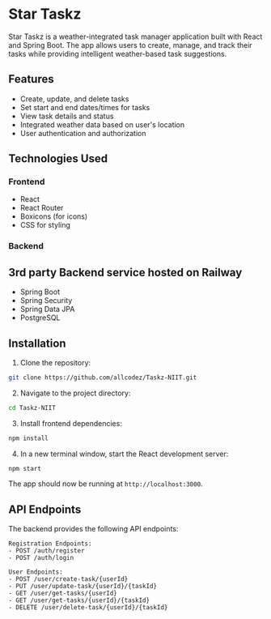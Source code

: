 # Star Taskz

Star Taskz is a weather-integrated task manager application built with React and Spring Boot. The app allows users to create, manage, and track their tasks while providing intelligent weather-based task suggestions.

## Features

- Create, update, and delete tasks
- Set start and end dates/times for tasks
- View task details and status
- Integrated weather data based on user's location
- User authentication and authorization

## Technologies Used

### Frontend

- React
- React Router
- Boxicons (for icons)
- CSS for styling

### Backend
## 3rd party Backend service hosted on Railway
- Spring Boot
- Spring Security
- Spring Data JPA
- PostgreSQL

## Installation

1. Clone the repository:

```bash
git clone https://github.com/allcodez/Taskz-NIIT.git
```

2. Navigate to the project directory:

```bash
cd Taskz-NIIT
```

3. Install frontend dependencies:

```bash
npm install
```

4. In a new terminal window, start the React development server:

```bash
npm start
```

The app should now be running at `http://localhost:3000`.

## API Endpoints

The backend provides the following API endpoints:

```
Registration Endpoints:
- POST /auth/register
- POST /auth/login

User Endpoints:
- POST /user/create-task/{userId}
- PUT /user/update-task/{userId}/{taskId}
- GET /user/get-tasks/{userId}
- GET /user/get-tasks/{userId}/{taskId}
- DELETE /user/delete-task/{userId}/{taskId}
```
